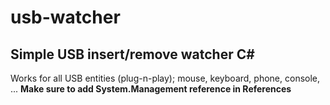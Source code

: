 # usb-watcher
## Simple USB insert/remove watcher C#
Works for all USB entities (plug-n-play); mouse, keyboard, phone, console, ...
**Make sure to add System.Management reference in References**
